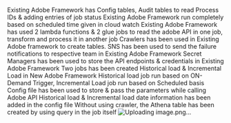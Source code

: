 Existing Adobe Framework has Config tables, Audit tables to read Process IDs & adding entries of job status
Existing Adobe Framework run completely based on scheduled time given in cloud watch
Existing  Adobe Framework has used 2 lambda functions & 2 glue jobs to read the adobe API in one job, transform and process it in another job
Crawlers has been used in Existing Adobe framework to create tables.
SNS has been used to send the failure notifications to respective team in Existing Adobe Framework
Secret Managers has been used to store the API endpoints & credentials in Existing Adobe Framework
Two jobs has been created Historical load & Incremental Load in New Adobe Framework
Historical load job run based on ON-Demand Trigger, Incremental Load job run based on Scheduled basis
Config file has been used to store & pass the parameters while calling Adobe API
Historical load & Incremental load date information has been added in the config file
Without using crawler, the Athena table has been created by using query in the job itself
![Uploading image.png…]()
